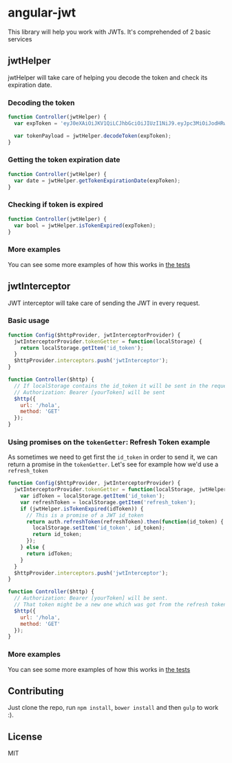 # angular-jwt

This library will help you work with JWTs. It's comprehended of 2 basic services

## jwtHelper

jwtHelper will take care of helping you decode the token and check its expiration date.

### Decoding the token

````js
function Controller(jwtHelper) {
  var expToken = 'eyJ0eXAiOiJKV1QiLCJhbGciOiJIUzI1NiJ9.eyJpc3MiOiJodHRwczovL3NhbXBsZXMuYXV0aDAuY29tLyIsInN1YiI6ImZhY2Vib29rfDEwMTU0Mjg3MDI3NTEwMzAyIiwiYXVkIjoiQlVJSlNXOXg2MHNJSEJ3OEtkOUVtQ2JqOGVESUZ4REMiLCJleHAiOjE0MTIyMzQ3MzAsImlhdCI6MTQxMjE5ODczMH0.7M5sAV50fF1-_h9qVbdSgqAnXVF7mz3I6RjS6JiH0H8';  

  var tokenPayload = jwtHelper.decodeToken(expToken);
}
````
### Getting the token expiration date

````js
function Controller(jwtHelper) {
  var date = jwtHelper.getTokenExpirationDate(expToken);
}
````

### Checking if token is expired

````js
function Controller(jwtHelper) {
  var bool = jwtHelper.isTokenExpired(expToken);
}
````

### More examples

You can see some more examples of how this works in [the tests](https://github.com/auth0/angular-jwt/blob/master/test/unit/angularJwt/services/jwtSpec.js)

## jwtInterceptor

JWT interceptor will take care of sending the JWT in every request.

### Basic usage

````js
function Config($httpProvider, jwtInterceptorProvider) {
  jwtInterceptorProvider.tokenGetter = function(localStorage) {
    return localStorage.getItem('id_token');
  }
  $httpProvider.interceptors.push('jwtInterceptor');
}

function Controller($http) {
  // If localStorage contains the id_token it will be sent in the request
  // Authorization: Bearer [yourToken] will be sent
  $http({
    url: '/hola',
    method: 'GET'
  });
}
````

### Using promises on the `tokenGetter`: Refresh Token example

As sometimes we need to get first the `id_token` in order to send it, we can return a promise in the `tokenGetter`. Let's see for example how we'd use a `refresh_token`

````js
function Config($httpProvider, jwtInterceptorProvider) {
  jwtInterceptorProvider.tokenGetter = function(localStorage, jwtHelper) {
    var idToken = localStorage.getItem('id_token');
    var refreshToken = localStorage.getItem('refresh_token');
    if (jwtHelper.isTokenExpired(idToken)) {
      // This is a promise of a JWT id_token
      return auth.refreshToken(refreshToken).then(function(id_token) {
        localStorage.setItem('id_token', id_token);
        return id_token;
      });
    } else {
      return idToken;
    }
  }
  $httpProvider.interceptors.push('jwtInterceptor');
}

function Controller($http) {
  // Authorization: Bearer [yourToken] will be sent. 
  // That token might be a new one which was got from the refresh token
  $http({
    url: '/hola',
    method: 'GET'
  });
}
````

### More examples

You can see some more examples of how this works in [the tests](https://github.com/auth0/angular-jwt/blob/master/test/unit/angularJwt/services/interceptorSpec.js)

## Contributing

Just clone the repo, run `npm install`, `bower install` and then `gulp` to work :).

## License

MIT
